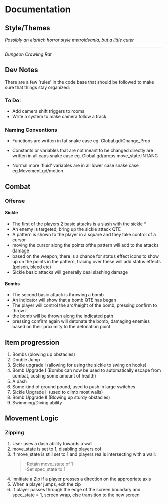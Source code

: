 # Documentation #

## Style/Themes ##
*Possibly an eldritch horror style metroidvania, but a little cuter*
___
*Dungeon Crawling Rat* 

## Dev Notes ##
There are a few 'rules' in the code base that should be followed to make sure that things stay organized:
### To Do: ###
* Add camera shift triggers to rooms
* Write a system to make camera follow a track 
### Naming Conventions ###  
* Functions are written in fat snake case eg. Global.gd/Change_Prop  
  
* Constants or variables that are not meant to be changed directly are written in all caps snake case eg. Global.gd/props.move_state.INTANG  
  
* Normal more 'fluid' variables are in all lower case snake case eg.Movement.gd/motion    
  
## Combat ##
### Offense ###
#### Sickle ####
* The first of the players 2 basic attacks is a slash with the sickle *
* An enemy is targeted, bring up the sickle attack QTE
* A pattern is shown to the player in a square and they take control of a cursor
* moving the cursor along the points ofthe pattern will add to the attacks damage
* based on the weapon, there is a chance for status effect icons to show up on the points in the pattern, tracing over these will add status effects (poison, bleed etc)
* Sickle basic attacks will generally deal slashing damage

#### Bombs ####
* The second basic attack is throwing a bomb
* An indicator will show that a bomb QTE has began
* The player will control the arc/height of the bomb, pressing confirm to throw it
* the bomb will be thrown along the indicated path
* pressing confirm again will detonate the bomb, damaging enemies based on their proximity to the detonation point


## Item progression ##
1. Bombs (blowing up obstacles)
2. Double Jump
3. Sickle upgrade I (allowing for using the sickle to swing on hooks)
4. Bomb Upgrade I (Bombs can now be used to automatically escape from combat, costing some amount of health)
5. A dash
6. Some kind of ground pound, used to push in large switches
7. Sickle Upgrade II (used to climb most walls)
8. Bomb Upgrade II (Blowing up sturdy obstacles)
9. Swimming/Diving ability

## Movement Logic ##
### Zipping ###
1. User uses a dash ability towards a wall  
2. move_state is set to 1, disabling players col  
3. If move_state is still set to 1 and players rea is intersecting with a wall:  
    > -Retain move_state of 1  
    > -Set spec_state to 1  
4. Innitiate a Zip if a player presses a direction on the appropriate axis
5. When a player jumps, exit the zip
6. If player passes through the edge of the screen boundary and spec_state = 1, screen wrap, else transition to the new screen  
